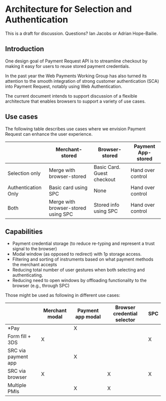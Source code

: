 # Architecture for Selection and Authentication

This is a draft for discussion. Questions? Ian Jacobs or Adrian Hope-Bailie.

## Introduction

One design goal of Payment Request API is to streamline checkout by making it easy for users to reuse stored payment credentials.

In the past year the Web Payments Working Group has also turned its attention to the smooth integration of strong customer authentication (SCA) into Payment Request, notably using Web Authentication.

The current document intends to support discussion of a flexible architecture that enables browsers to support a variety of use cases.

## Use cases

The following table describes use cases where we envision Payment
Request can enhance the user experience.

|                     | Merchant-stored | Browser-stored | Payment App-stored      |
|---------------------|------------------|----------------------------------|------------------|
| Selection only      | Merge with browser-stored | Basic Card. Guest checkout | Hand over control      |
| Authentication Only | Basic card using SPC | None | Hand over control |
| Both                | Merge with browser-stored using SPC | Stored info using SPC | Hand over control |

## Capabilities

* Payment credential storage (to reduce re-typing and represent a trust signal to the browser)
* Modal window (as opposed to redirect) with 1p storage access.
* Filtering and sorting of instruments based on what payment methods the merchant accepts
* Reducing total number of user gestures when both selecting and authenticating.
* Reducing need to open windows by offloading functionality to the browser (e.g., through SPC)

Those might be used as following in different use cases:


|                     | Merchant modal | Payment app modal | Browser credential selector | SPC | 
|---------------------|----------------|-------------------|-----------------------------|-----|
| *Pay                |                |         X         |                             |     |
| Form fill + 3DS     |      X         |                   |                             |  X  |
| SRC via payment app |                |         X         |                             |     | 
| SRC via browser     |      X         |                   |              X              |  X  |
| Multiple PMIs       |                |         X         |              X              |     |